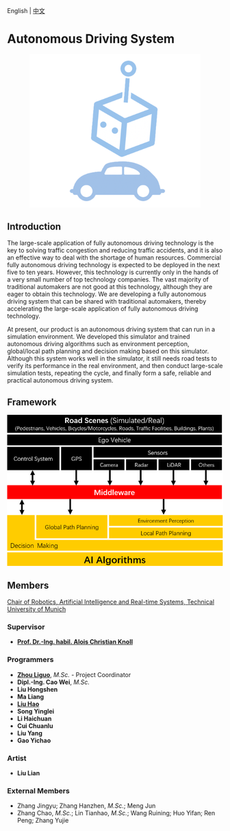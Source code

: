 English | [中文](https://github.com/tum-autonomousdriving/.github/blob/main/profile/README_zh.md)
# Autonomous Driving System

<p align="center"> <img alt="GitHub release" src="https://github.com/tum-autonomousdriving/.github/blob/main/images/Logo.png", width = "400"></p>

## Introduction

The large-scale application of fully autonomous driving technology is the key to solving traffic congestion and reducing traffic accidents, and it is also an effective way to deal with the shortage of human resources. Commercial fully autonomous driving technology is expected to be deployed in the next five to ten years. However, this technology is currently only in the hands of a very small number of top technology companies. The vast majority of traditional automakers are not good at this technology, although they are eager to obtain this technology. We are developing a fully autonomous driving system that can be shared with traditional automakers, thereby accelerating the large-scale application of fully autonomous driving technology.

At present, our product is an autonomous driving system that can run in a simulation environment. We developed this simulator and trained autonomous driving algorithms such as environment perception, global/local path planning and decision making based on this simulator. Although this system works well in the simulator, it still needs road tests to verify its performance in the real environment, and then conduct large-scale simulation tests, repeating the cycle, and finally form a safe, reliable and practical autonomous driving system.

## Framework
![image](https://github.com/tum-autonomousdriving/.github/blob/main/images/framework.png)


## Members

<a href="https://www.ce.cit.tum.de/air/home/">Chair of Robotics, Artificial Intelligence and Real-time Systems, Technical University of Munich</a>

### Supervisor

* **[Prof. Dr.-Ing. habil. Alois Christian Knoll](https://www.ce.cit.tum.de/air/people/prof-dr-ing-habil-alois-knoll/)**

### Programmers

* **[Zhou Liguo](https://www.ce.cit.tum.de/air/people/liguo-zhou/)**, *M.Sc.* - Project Coordinator
* **Dipl.-Ing. Cao Wei**, *M.Sc.*
* **Liu Hongshen**
* **Ma Liang**
* **[Liu Hao](linkedin.com/in/hao-liu97)**
* **Song Yinglei**
* **Li Haichuan**
* **Cui Chuanlu**
* **Liu Yang**
* **Gao Yichao**

### Artist
* **Liu Lian**

### External Members
* Zhang Jingyu; Zhang Hanzhen, *M.Sc.*; Meng Jun
* Zhang Chao, *M.Sc.*; Lin Tianhao, *M.Sc.*; Wang Ruining; Huo Yifan; Ren Peng; Zhang Yujie
